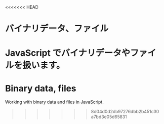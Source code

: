 <<<<<<< HEAD
# バイナリデータ、ファイル

JavaScript でバイナリデータやファイルを扱います。
=======
# Binary data, files

Working with binary data and files in JavaScript.
>>>>>>> 8d04d0d2db97276dbb2b451c30a7bd3e05d65831
